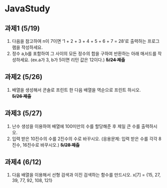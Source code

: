 # JavaStudy
## 과제1 (5/19)    
1.  다음을  참고하여  n이  7이면  ‘1 + 2 + 3 + 4 + 5 + 6 + 7 = 28’로  출력하는  프로그램을  작성하세요.
2.  정수  a,b를  포함하여  그  사이의  모든  정수의  합을  구하여  반환하는  아래  매서드를  작성하세요. (ex.a가  3, b가  5이면  리턴  값은  12이다.)
**~~5/24 제출~~**

## 과제2 (5/26)
1. 배열을  생성해서  콘솔로  프린트  한  다음  배열을  역순으로  프린트  하시오.   
**~~5/26 제출~~**

## 과제3 (5/27)
1. 난수  생성을  이용하여  배열에  100미만의  수를  할당해준  후  제일  큰  수를  출력하시오.
2. 입력  받은  10진수의  수를  2진수의  수로  바꾸시오. (응용문제: 입력  받은  수를  각각  8진수, 16진수로  바꾸시오.)
**~~5/28 제출~~**   
    
## 과제4 (6/12)     
1. 다음  배열을  이용해서  선형  검색과  이진  검색하는  함수를  만드시오.
x[7] = {15, 27, 39, 77, 92, 108, 121}
